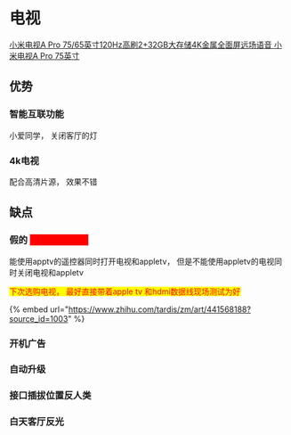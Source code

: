 # 电视

[小米电视A Pro 75/65英寸120Hz高刷2+32GB大存储4K金属全面屏远场语音 小米电视A Pro 75英寸](https://item.jd.com/10092373038735.html)



## 优势

### 智能互联功能

小爱同学， 关闭客厅的灯

### 4k电视

配合高清片源， 效果不错





## 缺点

### 假的 <mark style="color:red;background-color:red;">hdmi cec协议</mark>

能使用apptv的遥控器同时打开电视和appletv， 但是不能使用appletv的电视同时关闭电视和appletv

<mark style="color:red;">下次选购电视， 最好直接带着apple tv 和hdmi数据线现场测试为好</mark>

{% embed url="https://www.zhihu.com/tardis/zm/art/441568188?source_id=1003" %}

### 开机广告

### 自动升级

### 接口插拔位置反人类

### 白天客厅反光
